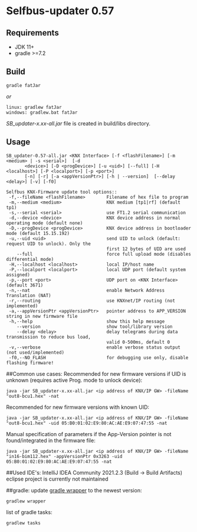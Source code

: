# Selfbus-updater 0.57

## Requirements

* JDK 11+
* gradle >=7.2

## Build
```
gradle fatJar
```
*or*
```
linux: gradlew fatJar
windows: gradlew.bat fatJar
```
*SB_updater-x.xx-all.jar* file is created in build/libs directory.

## Usage
```
SB_updater-0.57-all.jar <KNX Interface> [-f <flashFilename>] [-m <medium> | -s <serial>]  [-d
       <device>] [-D <progDevice>] [-u <uid>] [--full] [-H <localhost>] [-P <localport>] [-p <port>]
       [-n] [-r] [-a <appVersionPtr>] [-h | --version]  [--delay <delay>] [-v] [-f0]

Selfbus KNX-Firmware update tool options::
 -f,--fileName <flashFilename>        Filename of hex file to program
 -m,--medium <medium>                 KNX medium [tp1|rf] (default tp1)
 -s,--serial <serial>                 use FT1.2 serial communication
 -d,--device <device>                 KNX device address in normal operating mode (default none)
 -D,--progDevice <progDevice>         KNX device address in bootloader mode (default 15.15.192)
 -u,--uid <uid>                       send UID to unlock (default: request UID to unlock). Only the
                                      first 12 bytes of UID are used
    --full                            force full upload mode (disables differential mode)
 -H,--localhost <localhost>           local IP/host name
 -P,--localport <localport>           local UDP port (default system assigned)
 -p,--port <port>                     UDP port on <KNX Interface> (default 3671)
 -n,--nat                             enable Network Address Translation (NAT)
 -r,--routing                         use KNXnet/IP routing (not implemented)
 -a,--appVersionPtr <appVersionPtr>   pointer address to APP_VERSION string in new firmware file
 -h,--help                            show this help message
    --version                         show tool/library version
    --delay <delay>                   delay telegrams during data transmission to reduce bus load,
                                      valid 0-500ms, default 0
 -v,--verbose                         enable verbose status output (not used/implemented)
 -f0,--NO_FLASH                       for debugging use only, disable flashing firmware!
```

##Common use cases:
Recommended for new firmware versions if UID is unknown (requires active Prog. mode to unlock device):
```
java -jar SB_updater-x.xx-all.jar <ip address of KNX/IP GW> -fileName "out8-bcu1.hex" -nat
```
Recommended for new firmware versions with known UID:
```
java -jar SB_updater-x.xx-all.jar <ip address of KNX/IP GW> -fileName "out8-bcu1.hex" -uid 05:B0:01:02:E9:80:AC:AE:E9:07:47:55 -nat 
```
Manual specification of parameters if the App-Version pointer is not found/integrated in the firmware file:
```
java -jar SB_updater-x.xx-all.jar <ip address of KNX/IP GW> -fileName "in16-bim112.hex" -appVersionPtr 0x3263 -uid 05:B0:01:02:E9:80:AC:AE:E9:07:47:55 -nat 
```

##Used IDE's:
IntelliJ IDEA Community 2021.2.3 (Build -> Build Artifacts)<br>
eclipse project is currently not maintained

##gradle:
update [gradle wrapper](gradle/wrapper) to the newest version:
```
gradlew wrapper
```

list of gradle tasks:
```
gradlew tasks
```